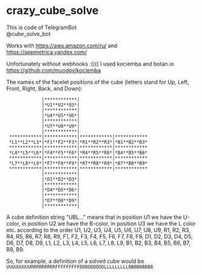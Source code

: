 # crazy_cube_solve
This is code of TelegramBot  
@cube_solve_bot 


Works with https://aws.amazon.com/ru/ and https://appmetrica.yandex.com/

Unfortunately without webhooks :((((
I used kociemba and botan.io
https://github.com/muodov/kociemba

The names of the facelet positions of the cube (letters stand for Up, Left, Front, Right, Back, and Down):
```
             |************|
             |*U1**U2**U3*|
             |************|
             |*U4**U5**U6*|
             |************|
             |*U7**U8**U9*|
             |************|
 ************|************|************|************
 *L1**L2**L3*|*F1**F2**F3*|*R1**R2**R3*|*B1**B2**B3*
 ************|************|************|************
 *L4**L5**L6*|*F4**F5**F6*|*R4**R5**R6*|*B4**B5**B6*
 ************|************|************|************
 *L7**L8**L9*|*F7**F8**F9*|*R7**R8**R9*|*B7**B8**B9*
 ************|************|************|************
             |************|
             |*D1**D2**D3*|
             |************|
             |*D4**D5**D6*|
             |************|
             |*D7**D8**D9*|
             |************|
```

A cube definition string "UBL..." means that in position U1 we have the U-color, in position U2 we have the
B-color, in position U3 we have the L color etc. according to the order U1, U2, U3, U4, U5, U6, U7, U8, U9, R1, R2,
R3, R4, R5, R6, R7, R8, R9, F1, F2, F3, F4, F5, F6, F7, F8, F9, D1, D2, D3, D4, D5, D6, D7, D8, D9, L1, L2, L3, L4,
L5, L6, L7, L8, L9, B1, B2, B3, B4, B5, B6, B7, B8, B9.

So, for example, a definition of a solved cube would be `UUUUUUUUURRRRRRRRRFFFFFFFFFDDDDDDDDDLLLLLLLLLBBBBBBBBB`
